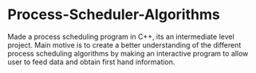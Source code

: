 # Process-Scheduler-Algorithms
Made a process scheduling program in C++, its an intermediate level project.
Main motive is to create a better understanding of the different process scheduling algorithms by making an interactive program to allow user to feed data and obtain first hand information.
